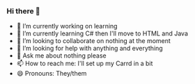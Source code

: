 ### Hi there 👋


- 🔭 I’m currently working on learning
- 🌱 I’m currently learning C# then I'll move to HTML and Java
- 👯 I’m looking to collaborate on nothing at the moment
- 🤔 I’m looking for help with anything and everything
- 💬 Ask me about nothing please
- 📫 How to reach me: I'll set up my Carrd in a bit
- 😄 Pronouns: They/them

